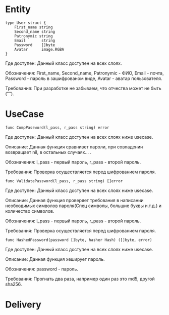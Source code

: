 # Entity

```
type User struct {
    First_name string
    Second_name string
    Patronymic string
    Email		string
    Password	[]byte
    Avatar      image.RGBA
}
```
Где доступен: Данный класс доступен на всех слоях.

Обозначения: First_name, Second_name, Patronymic - ФИО, Email - почта, Password - пароль в зашифрованом виде, Avatar - аватар пользователя.

Требования: При разработке не забываем, что отчества может не быть ("").

# UseCase

```
func CompPassword(l_pass, r_pass string) error

```

Где доступен: Данный класс доступен на всех слоях ниже usecase.

Описание: Данная функция сравнивет пароли, при совпадении возвращает nil, в остальных случаях... .

Обозначения: l_pass - первый пароль, r_pass - второй пароль.

Требования: Проверка осуществляется перед шифрованием пароля.

```
func ValidatePassword(l_pass, r_pass string) []error

```

Где доступен: Данный класс доступен на всех слоях ниже usecase.

Описание: Данная функция проверяет требования в написании необходимых символов пароля(Спец символы, большие буквы и.т.д.) и количество символов.

Обозначения: l_pass - первый пароль, r_pass - второй пароль.

Требования: Проверка осуществляется перед шифрованием пароля.


```
func HashedPassword(password []byte, hasher Hash) ([]byte, error)

```

Где доступен: Данный класс доступен на всех слоях ниже usecase.

Описание: Данная функция хеширует пароль.

Обозначения: password - пароль.

Требования: Прогнать два раза, например один раз это md5, другой sha256.

# Delivery

